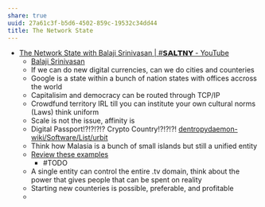 ```yaml
---
share: true
uuid: 27a61c3f-b5d6-4502-859c-19532c34dd44
title: The Network State
---
```

* [The Network State with Balaji Srinivasan | #𝗦𝗔𝗟𝗧𝗡𝗬 - YouTube](https://www.youtube.com/watch?v=ndnmyBaKVd8)
	* [Balaji Srinivasan](/undefined)
	* If we can do new digital currencies, can we do cities and counteries
	* Google is a state within a bunch of nation states with offices accross the world
	* Capitalisim and democracy can be routed through TCP/IP
	* Crowdfund territory IRL till you can institute your own cultural norms (Laws) think uniform
	* Scale is not the issue, affinity is
	* Digital Passport!?!?!?!? Crypto Country!?!?!?! [dentropydaemon-wiki/Software/List/urbit](/undefined)
	* Think how Malasia is a bunch of small islands but still a unified entity
	* [Review these examples](https://youtu.be/ndnmyBaKVd8?t=557)
		* #TODO 
	* A single entity can control the entire .tv domain, think about the power that gives people that can be spent on reality
	* Starting new counteries is possible, preferable, and profitable
	*